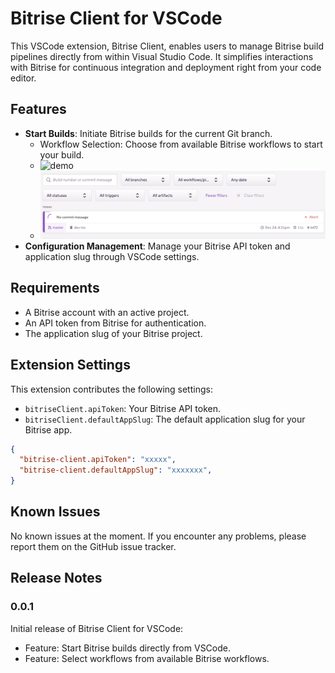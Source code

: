 # Bitrise Client for VSCode

This VSCode extension, Bitrise Client, enables users to manage Bitrise build pipelines directly from within Visual Studio Code. It simplifies interactions with Bitrise for continuous integration and deployment right from your code editor.

## Features

- **Start Builds**: Initiate Bitrise builds for the current Git branch.
  - Workflow Selection: Choose from available Bitrise workflows to start your build.
  - ![demo](/doc/media/bitrise-client-build.gif)
  - ![demo](/doc/media/bitrise-build-success.png)
- **Configuration Management**: Manage your Bitrise API token and application slug through VSCode settings.

## Requirements

- A Bitrise account with an active project.
- An API token from Bitrise for authentication.
- The application slug of your Bitrise project.


## Extension Settings

This extension contributes the following settings:

- `bitriseClient.apiToken`: Your Bitrise API token.
- `bitriseClient.defaultAppSlug`: The default application slug for your Bitrise app.

```workspace.json
{
  "bitrise-client.apiToken": "xxxxx",
  "bitrise-client.defaultAppSlug": "xxxxxxx",
}
```

## Known Issues

No known issues at the moment. If you encounter any problems, please report them on the GitHub issue tracker.

## Release Notes

### 0.0.1

Initial release of Bitrise Client for VSCode:

- Feature: Start Bitrise builds directly from VSCode.
- Feature: Select workflows from available Bitrise workflows.
